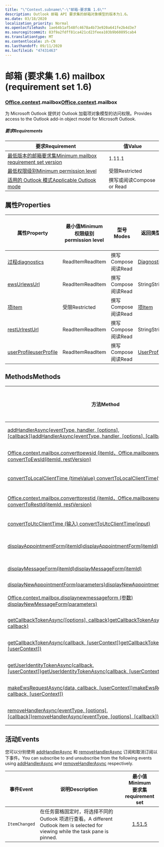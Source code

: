 ```yaml
---
title: "\"Context.subname\"-\"邮箱-要求集 1.6\""
description: Outlook 邮箱 API 要求集的邮箱对象模型的版本为1.6。
ms.date: 03/18/2020
localization_priority: Normal
ms.openlocfilehash: 1ae64b1af548fc4678a4b73e920a641fe2b4d3e7
ms.sourcegitcommit: 83f9a2fdff81ca421cd23feea103b9b60895cab4
ms.translationtype: MT
ms.contentlocale: zh-CN
ms.lasthandoff: 09/11/2020
ms.locfileid: "47431463"
---
```

# <a name="mailbox-requirement-set-16"></a><span data-ttu-id="a7b31-103">邮箱 (要求集 1.6) </span><span class="sxs-lookup"><span data-stu-id="a7b31-103">mailbox (requirement set 1.6)</span></span>

### <a name="officecontextmailbox"></a><span data-ttu-id="a7b31-104">[Office](office.md)[.context](office.context.md).mailbox</span><span class="sxs-lookup"><span data-stu-id="a7b31-104">[Office](office.md)[.context](office.context.md).mailbox</span></span>

<span data-ttu-id="a7b31-105">为 Microsoft Outlook 提供对 Outlook 加载项对象模型的访问权限。</span><span class="sxs-lookup"><span data-stu-id="a7b31-105">Provides access to the Outlook add-in object model for Microsoft Outlook.</span></span>

##### <a name="requirements"></a><span data-ttu-id="a7b31-106">要求</span><span class="sxs-lookup"><span data-stu-id="a7b31-106">Requirements</span></span>

|<span data-ttu-id="a7b31-107">要求</span><span class="sxs-lookup"><span data-stu-id="a7b31-107">Requirement</span></span>| <span data-ttu-id="a7b31-108">值</span><span class="sxs-lookup"><span data-stu-id="a7b31-108">Value</span></span>|
|---|---|
|[<span data-ttu-id="a7b31-109">最低版本的邮箱要求集</span><span class="sxs-lookup"><span data-stu-id="a7b31-109">Minimum mailbox requirement set version</span></span>](../../requirement-sets/outlook-api-requirement-sets.md)| <span data-ttu-id="a7b31-110">1.1</span><span class="sxs-lookup"><span data-stu-id="a7b31-110">1.1</span></span>|
|[<span data-ttu-id="a7b31-111">最低权限级别</span><span class="sxs-lookup"><span data-stu-id="a7b31-111">Minimum permission level</span></span>](../../../outlook/understanding-outlook-add-in-permissions.md)| <span data-ttu-id="a7b31-112">受限</span><span class="sxs-lookup"><span data-stu-id="a7b31-112">Restricted</span></span>|
|[<span data-ttu-id="a7b31-113">适用的 Outlook 模式</span><span class="sxs-lookup"><span data-stu-id="a7b31-113">Applicable Outlook mode</span></span>](../../../outlook/outlook-add-ins-overview.md#extension-points)| <span data-ttu-id="a7b31-114">撰写或阅读</span><span class="sxs-lookup"><span data-stu-id="a7b31-114">Compose or Read</span></span>|

## <a name="properties"></a><span data-ttu-id="a7b31-115">属性</span><span class="sxs-lookup"><span data-stu-id="a7b31-115">Properties</span></span>

| <span data-ttu-id="a7b31-116">属性</span><span class="sxs-lookup"><span data-stu-id="a7b31-116">Property</span></span> | <span data-ttu-id="a7b31-117">最小值</span><span class="sxs-lookup"><span data-stu-id="a7b31-117">Minimum</span></span><br><span data-ttu-id="a7b31-118">权限级别</span><span class="sxs-lookup"><span data-stu-id="a7b31-118">permission level</span></span> | <span data-ttu-id="a7b31-119">型号</span><span class="sxs-lookup"><span data-stu-id="a7b31-119">Modes</span></span> | <span data-ttu-id="a7b31-120">返回类型</span><span class="sxs-lookup"><span data-stu-id="a7b31-120">Return type</span></span> | <span data-ttu-id="a7b31-121">最小值</span><span class="sxs-lookup"><span data-stu-id="a7b31-121">Minimum</span></span><br><span data-ttu-id="a7b31-122">要求集</span><span class="sxs-lookup"><span data-stu-id="a7b31-122">requirement set</span></span> |
|---|---|---|---|:---:|
| [<span data-ttu-id="a7b31-123">过程</span><span class="sxs-lookup"><span data-stu-id="a7b31-123">diagnostics</span></span>](/javascript/api/outlook/office.mailbox?view=outlook-js-1.6&preserve-view=true#diagnostics) | <span data-ttu-id="a7b31-124">ReadItem</span><span class="sxs-lookup"><span data-stu-id="a7b31-124">ReadItem</span></span> | <span data-ttu-id="a7b31-125">撰写</span><span class="sxs-lookup"><span data-stu-id="a7b31-125">Compose</span></span><br><span data-ttu-id="a7b31-126">阅读</span><span class="sxs-lookup"><span data-stu-id="a7b31-126">Read</span></span> | [<span data-ttu-id="a7b31-127">Diagnostics</span><span class="sxs-lookup"><span data-stu-id="a7b31-127">Diagnostics</span></span>](/javascript/api/outlook/office.diagnostics?view=outlook-js-1.6&preserve-view=true) | [<span data-ttu-id="a7b31-128">1.1</span><span class="sxs-lookup"><span data-stu-id="a7b31-128">1.1</span></span>](../requirement-set-1.1/outlook-requirement-set-1.1.md) |
| [<span data-ttu-id="a7b31-129">ewsUrl</span><span class="sxs-lookup"><span data-stu-id="a7b31-129">ewsUrl</span></span>](/javascript/api/outlook/office.mailbox?view=outlook-js-1.6&preserve-view=true#ewsurl) | <span data-ttu-id="a7b31-130">ReadItem</span><span class="sxs-lookup"><span data-stu-id="a7b31-130">ReadItem</span></span> | <span data-ttu-id="a7b31-131">撰写</span><span class="sxs-lookup"><span data-stu-id="a7b31-131">Compose</span></span><br><span data-ttu-id="a7b31-132">阅读</span><span class="sxs-lookup"><span data-stu-id="a7b31-132">Read</span></span> | <span data-ttu-id="a7b31-133">String</span><span class="sxs-lookup"><span data-stu-id="a7b31-133">String</span></span> | [<span data-ttu-id="a7b31-134">1.1</span><span class="sxs-lookup"><span data-stu-id="a7b31-134">1.1</span></span>](../requirement-set-1.1/outlook-requirement-set-1.1.md) |
| [<span data-ttu-id="a7b31-135">项</span><span class="sxs-lookup"><span data-stu-id="a7b31-135">item</span></span>](office.context.mailbox.item.md) | <span data-ttu-id="a7b31-136">受限</span><span class="sxs-lookup"><span data-stu-id="a7b31-136">Restricted</span></span> | <span data-ttu-id="a7b31-137">撰写</span><span class="sxs-lookup"><span data-stu-id="a7b31-137">Compose</span></span><br><span data-ttu-id="a7b31-138">阅读</span><span class="sxs-lookup"><span data-stu-id="a7b31-138">Read</span></span> | [<span data-ttu-id="a7b31-139">项</span><span class="sxs-lookup"><span data-stu-id="a7b31-139">Item</span></span>](/javascript/api/outlook/office.item?view=outlook-js-1.6&preserve-view=true) | [<span data-ttu-id="a7b31-140">1.1</span><span class="sxs-lookup"><span data-stu-id="a7b31-140">1.1</span></span>](../requirement-set-1.1/outlook-requirement-set-1.1.md) |
| [<span data-ttu-id="a7b31-141">restUrl</span><span class="sxs-lookup"><span data-stu-id="a7b31-141">restUrl</span></span>](/javascript/api/outlook/office.mailbox?view=outlook-js-1.6&preserve-view=true#resturl) | <span data-ttu-id="a7b31-142">ReadItem</span><span class="sxs-lookup"><span data-stu-id="a7b31-142">ReadItem</span></span> | <span data-ttu-id="a7b31-143">撰写</span><span class="sxs-lookup"><span data-stu-id="a7b31-143">Compose</span></span><br><span data-ttu-id="a7b31-144">阅读</span><span class="sxs-lookup"><span data-stu-id="a7b31-144">Read</span></span> | <span data-ttu-id="a7b31-145">String</span><span class="sxs-lookup"><span data-stu-id="a7b31-145">String</span></span> | [<span data-ttu-id="a7b31-146">1.5</span><span class="sxs-lookup"><span data-stu-id="a7b31-146">1.5</span></span>](../requirement-set-1.5/outlook-requirement-set-1.5.md) |
| [<span data-ttu-id="a7b31-147">userProfile</span><span class="sxs-lookup"><span data-stu-id="a7b31-147">userProfile</span></span>](/javascript/api/outlook/office.mailbox?view=outlook-js-1.6&preserve-view=true#userprofile) | <span data-ttu-id="a7b31-148">ReadItem</span><span class="sxs-lookup"><span data-stu-id="a7b31-148">ReadItem</span></span> | <span data-ttu-id="a7b31-149">撰写</span><span class="sxs-lookup"><span data-stu-id="a7b31-149">Compose</span></span><br><span data-ttu-id="a7b31-150">阅读</span><span class="sxs-lookup"><span data-stu-id="a7b31-150">Read</span></span> | [<span data-ttu-id="a7b31-151">UserProfile</span><span class="sxs-lookup"><span data-stu-id="a7b31-151">UserProfile</span></span>](/javascript/api/outlook/office.userprofile?view=outlook-js-1.6&preserve-view=true) | [<span data-ttu-id="a7b31-152">1.1</span><span class="sxs-lookup"><span data-stu-id="a7b31-152">1.1</span></span>](../requirement-set-1.1/outlook-requirement-set-1.1.md) |

## <a name="methods"></a><span data-ttu-id="a7b31-153">Methods</span><span class="sxs-lookup"><span data-stu-id="a7b31-153">Methods</span></span>

| <span data-ttu-id="a7b31-154">方法</span><span class="sxs-lookup"><span data-stu-id="a7b31-154">Method</span></span> | <span data-ttu-id="a7b31-155">最小值</span><span class="sxs-lookup"><span data-stu-id="a7b31-155">Minimum</span></span><br><span data-ttu-id="a7b31-156">权限级别</span><span class="sxs-lookup"><span data-stu-id="a7b31-156">permission level</span></span> | <span data-ttu-id="a7b31-157">型号</span><span class="sxs-lookup"><span data-stu-id="a7b31-157">Modes</span></span> | <span data-ttu-id="a7b31-158">最小值</span><span class="sxs-lookup"><span data-stu-id="a7b31-158">Minimum</span></span><br><span data-ttu-id="a7b31-159">要求集</span><span class="sxs-lookup"><span data-stu-id="a7b31-159">requirement set</span></span> |
|---|---|---|:---:|
| <span data-ttu-id="a7b31-160">[addHandlerAsync(eventType, handler, [options], [callback])](/javascript/api/outlook/office.mailbox?view=outlook-js-1.6&preserve-view=true#addhandlerasync-eventtype--handler--options--callback-)</span><span class="sxs-lookup"><span data-stu-id="a7b31-160">[addHandlerAsync(eventType, handler, [options], [callback])](/javascript/api/outlook/office.mailbox?view=outlook-js-1.6&preserve-view=true#addhandlerasync-eventtype--handler--options--callback-)</span></span> | <span data-ttu-id="a7b31-161">ReadItem</span><span class="sxs-lookup"><span data-stu-id="a7b31-161">ReadItem</span></span> | <span data-ttu-id="a7b31-162">撰写</span><span class="sxs-lookup"><span data-stu-id="a7b31-162">Compose</span></span><br><span data-ttu-id="a7b31-163">阅读</span><span class="sxs-lookup"><span data-stu-id="a7b31-163">Read</span></span> | [<span data-ttu-id="a7b31-164">1.5</span><span class="sxs-lookup"><span data-stu-id="a7b31-164">1.5</span></span>](../requirement-set-1.5/outlook-requirement-set-1.5.md) |
| [<span data-ttu-id="a7b31-165">Office.context.mailbox.converttoewsid (itemId，Office.mailboxenums.restversion) </span><span class="sxs-lookup"><span data-stu-id="a7b31-165">convertToEwsId(itemId, restVersion)</span></span>](/javascript/api/outlook/office.mailbox?view=outlook-js-1.6&preserve-view=true#converttoewsid-itemid--restversion-) | <span data-ttu-id="a7b31-166">受限</span><span class="sxs-lookup"><span data-stu-id="a7b31-166">Restricted</span></span> | <span data-ttu-id="a7b31-167">撰写</span><span class="sxs-lookup"><span data-stu-id="a7b31-167">Compose</span></span><br><span data-ttu-id="a7b31-168">阅读</span><span class="sxs-lookup"><span data-stu-id="a7b31-168">Read</span></span> | [<span data-ttu-id="a7b31-169">1.3</span><span class="sxs-lookup"><span data-stu-id="a7b31-169">1.3</span></span>](../requirement-set-1.3/outlook-requirement-set-1.3.md) |
| [<span data-ttu-id="a7b31-170">convertToLocalClientTime (timeValue) </span><span class="sxs-lookup"><span data-stu-id="a7b31-170">convertToLocalClientTime(timeValue)</span></span>](/javascript/api/outlook/office.mailbox?view=outlook-js-1.6&preserve-view=true#converttolocalclienttime-timevalue-) | <span data-ttu-id="a7b31-171">ReadItem</span><span class="sxs-lookup"><span data-stu-id="a7b31-171">ReadItem</span></span> | <span data-ttu-id="a7b31-172">撰写</span><span class="sxs-lookup"><span data-stu-id="a7b31-172">Compose</span></span><br><span data-ttu-id="a7b31-173">阅读</span><span class="sxs-lookup"><span data-stu-id="a7b31-173">Read</span></span> | [<span data-ttu-id="a7b31-174">1.1</span><span class="sxs-lookup"><span data-stu-id="a7b31-174">1.1</span></span>](../requirement-set-1.1/outlook-requirement-set-1.1.md) |
| [<span data-ttu-id="a7b31-175">Office.context.mailbox.converttorestid (itemId，Office.mailboxenums.restversion) </span><span class="sxs-lookup"><span data-stu-id="a7b31-175">convertToRestId(itemId, restVersion)</span></span>](/javascript/api/outlook/office.mailbox?view=outlook-js-1.6&preserve-view=true#converttorestid-itemid--restversion-) | <span data-ttu-id="a7b31-176">受限</span><span class="sxs-lookup"><span data-stu-id="a7b31-176">Restricted</span></span> | <span data-ttu-id="a7b31-177">撰写</span><span class="sxs-lookup"><span data-stu-id="a7b31-177">Compose</span></span><br><span data-ttu-id="a7b31-178">阅读</span><span class="sxs-lookup"><span data-stu-id="a7b31-178">Read</span></span> | [<span data-ttu-id="a7b31-179">1.3</span><span class="sxs-lookup"><span data-stu-id="a7b31-179">1.3</span></span>](../requirement-set-1.3/outlook-requirement-set-1.3.md) |
| [<span data-ttu-id="a7b31-180">convertToUtcClientTime (输入) </span><span class="sxs-lookup"><span data-stu-id="a7b31-180">convertToUtcClientTime(input)</span></span>](/javascript/api/outlook/office.mailbox?view=outlook-js-1.6&preserve-view=true#converttoutcclienttime-input-) | <span data-ttu-id="a7b31-181">ReadItem</span><span class="sxs-lookup"><span data-stu-id="a7b31-181">ReadItem</span></span> | <span data-ttu-id="a7b31-182">撰写</span><span class="sxs-lookup"><span data-stu-id="a7b31-182">Compose</span></span><br><span data-ttu-id="a7b31-183">阅读</span><span class="sxs-lookup"><span data-stu-id="a7b31-183">Read</span></span> | [<span data-ttu-id="a7b31-184">1.1</span><span class="sxs-lookup"><span data-stu-id="a7b31-184">1.1</span></span>](../requirement-set-1.1/outlook-requirement-set-1.1.md) |
| [<span data-ttu-id="a7b31-185">displayAppointmentForm(itemId)</span><span class="sxs-lookup"><span data-stu-id="a7b31-185">displayAppointmentForm(itemId)</span></span>](/javascript/api/outlook/office.mailbox?view=outlook-js-1.6&preserve-view=true#displayappointmentform-itemid-) | <span data-ttu-id="a7b31-186">ReadItem</span><span class="sxs-lookup"><span data-stu-id="a7b31-186">ReadItem</span></span> | <span data-ttu-id="a7b31-187">撰写</span><span class="sxs-lookup"><span data-stu-id="a7b31-187">Compose</span></span><br><span data-ttu-id="a7b31-188">阅读</span><span class="sxs-lookup"><span data-stu-id="a7b31-188">Read</span></span> | [<span data-ttu-id="a7b31-189">1.1</span><span class="sxs-lookup"><span data-stu-id="a7b31-189">1.1</span></span>](../requirement-set-1.1/outlook-requirement-set-1.1.md) |
| [<span data-ttu-id="a7b31-190">displayMessageForm(itemId)</span><span class="sxs-lookup"><span data-stu-id="a7b31-190">displayMessageForm(itemId)</span></span>](/javascript/api/outlook/office.mailbox?view=outlook-js-1.6&preserve-view=true#displaymessageform-itemid-) | <span data-ttu-id="a7b31-191">ReadItem</span><span class="sxs-lookup"><span data-stu-id="a7b31-191">ReadItem</span></span> | <span data-ttu-id="a7b31-192">撰写</span><span class="sxs-lookup"><span data-stu-id="a7b31-192">Compose</span></span><br><span data-ttu-id="a7b31-193">阅读</span><span class="sxs-lookup"><span data-stu-id="a7b31-193">Read</span></span> | [<span data-ttu-id="a7b31-194">1.1</span><span class="sxs-lookup"><span data-stu-id="a7b31-194">1.1</span></span>](../requirement-set-1.1/outlook-requirement-set-1.1.md) |
| [<span data-ttu-id="a7b31-195">displayNewAppointmentForm(parameters)</span><span class="sxs-lookup"><span data-stu-id="a7b31-195">displayNewAppointmentForm(parameters)</span></span>](/javascript/api/outlook/office.mailbox?view=outlook-js-1.6&preserve-view=true#displaynewappointmentform-parameters-) | <span data-ttu-id="a7b31-196">ReadItem</span><span class="sxs-lookup"><span data-stu-id="a7b31-196">ReadItem</span></span> | <span data-ttu-id="a7b31-197">阅读</span><span class="sxs-lookup"><span data-stu-id="a7b31-197">Read</span></span> | [<span data-ttu-id="a7b31-198">1.1</span><span class="sxs-lookup"><span data-stu-id="a7b31-198">1.1</span></span>](../requirement-set-1.1/outlook-requirement-set-1.1.md) |
| [<span data-ttu-id="a7b31-199">Office.context.mailbox.displaynewmessageform (参数) </span><span class="sxs-lookup"><span data-stu-id="a7b31-199">displayNewMessageForm(parameters)</span></span>](/javascript/api/outlook/office.mailbox?view=outlook-js-1.6&preserve-view=true#displaynewmessageform-parameters-) | <span data-ttu-id="a7b31-200">ReadItem</span><span class="sxs-lookup"><span data-stu-id="a7b31-200">ReadItem</span></span> | <span data-ttu-id="a7b31-201">撰写</span><span class="sxs-lookup"><span data-stu-id="a7b31-201">Compose</span></span><br><span data-ttu-id="a7b31-202">阅读</span><span class="sxs-lookup"><span data-stu-id="a7b31-202">Read</span></span> | [<span data-ttu-id="a7b31-203">1.6</span><span class="sxs-lookup"><span data-stu-id="a7b31-203">1.6</span></span>](../requirement-set-1.6/outlook-requirement-set-1.6.md) |
| <span data-ttu-id="a7b31-204">[getCallbackTokenAsync([options], callback)](/javascript/api/outlook/office.mailbox?view=outlook-js-1.6&preserve-view=true#getcallbacktokenasync-options--callback-)</span><span class="sxs-lookup"><span data-stu-id="a7b31-204">[getCallbackTokenAsync([options], callback)](/javascript/api/outlook/office.mailbox?view=outlook-js-1.6&preserve-view=true#getcallbacktokenasync-options--callback-)</span></span> | <span data-ttu-id="a7b31-205">ReadItem</span><span class="sxs-lookup"><span data-stu-id="a7b31-205">ReadItem</span></span> | <span data-ttu-id="a7b31-206">撰写</span><span class="sxs-lookup"><span data-stu-id="a7b31-206">Compose</span></span><br><span data-ttu-id="a7b31-207">阅读</span><span class="sxs-lookup"><span data-stu-id="a7b31-207">Read</span></span> | [<span data-ttu-id="a7b31-208">1.5</span><span class="sxs-lookup"><span data-stu-id="a7b31-208">1.5</span></span>](../requirement-set-1.5/outlook-requirement-set-1.5.md) |
| <span data-ttu-id="a7b31-209">[getCallbackTokenAsync(callback, [userContext])](/javascript/api/outlook/office.mailbox?view=outlook-js-1.6&preserve-view=true#getcallbacktokenasync-callback--usercontext-)</span><span class="sxs-lookup"><span data-stu-id="a7b31-209">[getCallbackTokenAsync(callback, [userContext])](/javascript/api/outlook/office.mailbox?view=outlook-js-1.6&preserve-view=true#getcallbacktokenasync-callback--usercontext-)</span></span> | <span data-ttu-id="a7b31-210">ReadItem</span><span class="sxs-lookup"><span data-stu-id="a7b31-210">ReadItem</span></span> | <span data-ttu-id="a7b31-211">撰写</span><span class="sxs-lookup"><span data-stu-id="a7b31-211">Compose</span></span><br><span data-ttu-id="a7b31-212">阅读</span><span class="sxs-lookup"><span data-stu-id="a7b31-212">Read</span></span> | [<span data-ttu-id="a7b31-213">1.3</span><span class="sxs-lookup"><span data-stu-id="a7b31-213">1.3</span></span>](../requirement-set-1.3/outlook-requirement-set-1.3.md)<br>[<span data-ttu-id="a7b31-214">1.1</span><span class="sxs-lookup"><span data-stu-id="a7b31-214">1.1</span></span>](../requirement-set-1.1/outlook-requirement-set-1.1.md) |
| <span data-ttu-id="a7b31-215">[getUserIdentityTokenAsync(callback, [userContext])](/javascript/api/outlook/office.mailbox?view=outlook-js-1.6&preserve-view=true#getuseridentitytokenasync-callback--usercontext-)</span><span class="sxs-lookup"><span data-stu-id="a7b31-215">[getUserIdentityTokenAsync(callback, [userContext])](/javascript/api/outlook/office.mailbox?view=outlook-js-1.6&preserve-view=true#getuseridentitytokenasync-callback--usercontext-)</span></span> | <span data-ttu-id="a7b31-216">ReadItem</span><span class="sxs-lookup"><span data-stu-id="a7b31-216">ReadItem</span></span> | <span data-ttu-id="a7b31-217">撰写</span><span class="sxs-lookup"><span data-stu-id="a7b31-217">Compose</span></span><br><span data-ttu-id="a7b31-218">阅读</span><span class="sxs-lookup"><span data-stu-id="a7b31-218">Read</span></span> | [<span data-ttu-id="a7b31-219">1.1</span><span class="sxs-lookup"><span data-stu-id="a7b31-219">1.1</span></span>](../requirement-set-1.1/outlook-requirement-set-1.1.md) |
| <span data-ttu-id="a7b31-220">[makeEwsRequestAsync(data, callback, [userContext])](/javascript/api/outlook/office.mailbox?view=outlook-js-1.6&preserve-view=true#makeewsrequestasync-data--callback--usercontext-)</span><span class="sxs-lookup"><span data-stu-id="a7b31-220">[makeEwsRequestAsync(data, callback, [userContext])](/javascript/api/outlook/office.mailbox?view=outlook-js-1.6&preserve-view=true#makeewsrequestasync-data--callback--usercontext-)</span></span> | <span data-ttu-id="a7b31-221">ReadWriteMailbox</span><span class="sxs-lookup"><span data-stu-id="a7b31-221">ReadWriteMailbox</span></span> | <span data-ttu-id="a7b31-222">撰写</span><span class="sxs-lookup"><span data-stu-id="a7b31-222">Compose</span></span><br><span data-ttu-id="a7b31-223">阅读</span><span class="sxs-lookup"><span data-stu-id="a7b31-223">Read</span></span> | [<span data-ttu-id="a7b31-224">1.1</span><span class="sxs-lookup"><span data-stu-id="a7b31-224">1.1</span></span>](../requirement-set-1.1/outlook-requirement-set-1.1.md) |
| <span data-ttu-id="a7b31-225">[removeHandlerAsync(eventType, [options], [callback])](/javascript/api/outlook/office.mailbox?view=outlook-js-1.6&preserve-view=true#removehandlerasync-eventtype--options--callback-)</span><span class="sxs-lookup"><span data-stu-id="a7b31-225">[removeHandlerAsync(eventType, [options], [callback])](/javascript/api/outlook/office.mailbox?view=outlook-js-1.6&preserve-view=true#removehandlerasync-eventtype--options--callback-)</span></span> | <span data-ttu-id="a7b31-226">ReadItem</span><span class="sxs-lookup"><span data-stu-id="a7b31-226">ReadItem</span></span> | <span data-ttu-id="a7b31-227">撰写</span><span class="sxs-lookup"><span data-stu-id="a7b31-227">Compose</span></span><br><span data-ttu-id="a7b31-228">阅读</span><span class="sxs-lookup"><span data-stu-id="a7b31-228">Read</span></span> | [<span data-ttu-id="a7b31-229">1.5</span><span class="sxs-lookup"><span data-stu-id="a7b31-229">1.5</span></span>](../requirement-set-1.5/outlook-requirement-set-1.5.md) |

## <a name="events"></a><span data-ttu-id="a7b31-230">活动</span><span class="sxs-lookup"><span data-stu-id="a7b31-230">Events</span></span>

<span data-ttu-id="a7b31-231">您可以分别使用 [addHandlerAsync](/javascript/api/outlook/office.mailbox?view=outlook-js-1.6&preserve-view=true#addhandlerasync-eventtype--handler--options--callback-) 和 [removeHandlerAsync](/javascript/api/outlook/office.mailbox?view=outlook-js-1.6&preserve-view=true#removehandlerasync-eventtype--options--callback-) 订阅和取消订阅以下事件。</span><span class="sxs-lookup"><span data-stu-id="a7b31-231">You can subscribe to and unsubscribe from the following events using [addHandlerAsync](/javascript/api/outlook/office.mailbox?view=outlook-js-1.6&preserve-view=true#addhandlerasync-eventtype--handler--options--callback-) and [removeHandlerAsync](/javascript/api/outlook/office.mailbox?view=outlook-js-1.6&preserve-view=true#removehandlerasync-eventtype--options--callback-) respectively.</span></span>

| <span data-ttu-id="a7b31-232">事件</span><span class="sxs-lookup"><span data-stu-id="a7b31-232">Event</span></span> | <span data-ttu-id="a7b31-233">说明</span><span class="sxs-lookup"><span data-stu-id="a7b31-233">Description</span></span> | <span data-ttu-id="a7b31-234">最小值</span><span class="sxs-lookup"><span data-stu-id="a7b31-234">Minimum</span></span><br><span data-ttu-id="a7b31-235">要求集</span><span class="sxs-lookup"><span data-stu-id="a7b31-235">requirement set</span></span> |
|---|---|:---:|
|`ItemChanged`| <span data-ttu-id="a7b31-236">在任务窗格固定时，将选择不同的 Outlook 项进行查看。</span><span class="sxs-lookup"><span data-stu-id="a7b31-236">A different Outlook item is selected for viewing while the task pane is pinned.</span></span> | [<span data-ttu-id="a7b31-237">1.5</span><span class="sxs-lookup"><span data-stu-id="a7b31-237">1.5</span></span>](../requirement-set-1.5/outlook-requirement-set-1.5.md) |
